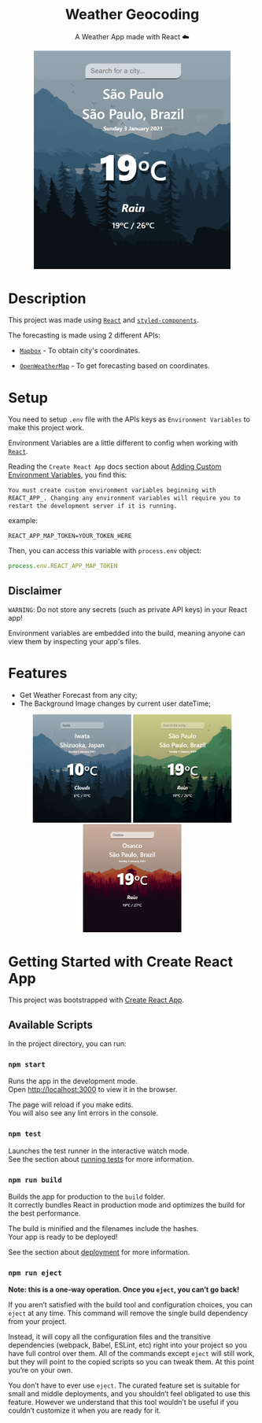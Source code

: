 <div align="center">

# Weather Geocoding

A Weather App made with React :cloud:

<img src="./src/assets/examples/weather.gif" width="400" alt="App Demonstration"/>

</div>

# Description

This project was made using [`React`](https://github.com/facebook/react) and [`styled-components`](https://github.com/styled-components/styled-components).

The forecasting is made using 2 different APIs:

- [`Mapbox`](https://docs.mapbox.com/api/overview/) - To obtain city's coordinates.

- [`OpenWeatherMap`](https://openweathermap.org/api) - To get forecasting based on coordinates.


# Setup

You need to setup `.env` file with the APIs keys as `Environment Variables` to make this project work.

Environment Variables are a little different to config when working with [`React`](https://github.com/facebook/react).

Reading the `Create React App` docs section about [Adding Custom Environment Variables](https://create-react-app.dev/docs/adding-custom-environment-variables/), you find this:
```
You must create custom environment variables beginning with REACT_APP_. Changing any environment variables will require you to restart the development server if it is running.
```

example:
```
REACT_APP_MAP_TOKEN=YOUR_TOKEN_HERE
```

Then, you can access this variable with `process.env` object:

```javascript
process.env.REACT_APP_MAP_TOKEN
```

## Disclaimer

`WARNING`: Do not store any secrets (such as private API keys) in your React app!

Environment variables are embedded into the build, meaning anyone can view them by inspecting your app's files.

# Features

- Get Weather Forecast from any city;
- The Background Image changes by current user dateTime;

<div align="center">

<img width="200" src="./src/assets/examples/blue.png"/>
 
<img width="200" src="./src/assets/examples/green.png"/>

<img width="200" src="./src/assets/examples/orange.png"/>

</div>

# Getting Started with Create React App

This project was bootstrapped with [Create React App](https://github.com/facebook/create-react-app).

## Available Scripts

In the project directory, you can run:

### `npm start`

Runs the app in the development mode.\
Open [http://localhost:3000](http://localhost:3000) to view it in the browser.

The page will reload if you make edits.\
You will also see any lint errors in the console.

### `npm test`

Launches the test runner in the interactive watch mode.\
See the section about [running tests](https://facebook.github.io/create-react-app/docs/running-tests) for more information.

### `npm run build`

Builds the app for production to the `build` folder.\
It correctly bundles React in production mode and optimizes the build for the best performance.

The build is minified and the filenames include the hashes.\
Your app is ready to be deployed!

See the section about [deployment](https://facebook.github.io/create-react-app/docs/deployment) for more information.

### `npm run eject`

**Note: this is a one-way operation. Once you `eject`, you can’t go back!**

If you aren’t satisfied with the build tool and configuration choices, you can `eject` at any time. This command will remove the single build dependency from your project.

Instead, it will copy all the configuration files and the transitive dependencies (webpack, Babel, ESLint, etc) right into your project so you have full control over them. All of the commands except `eject` will still work, but they will point to the copied scripts so you can tweak them. At this point you’re on your own.

You don’t have to ever use `eject`. The curated feature set is suitable for small and middle deployments, and you shouldn’t feel obligated to use this feature. However we understand that this tool wouldn’t be useful if you couldn’t customize it when you are ready for it.
